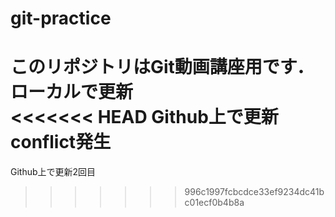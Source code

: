 # git-practice
このリポジトリはGit動画講座用です．
ローカルで更新  
<<<<<<< HEAD
Github上で更新 conflict発生
=======
Github上で更新2回目
>>>>>>> 996c1997fcbcdce33ef9234dc41bc01ecf0b4b8a
